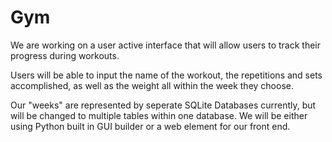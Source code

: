 # Gym

We are working on a user active interface that will allow users to track their progress during workouts. 

Users will be able to input the name of the workout, the repetitions and sets accomplished, as well as the weight 
all within the week they choose.

Our "weeks" are represented by seperate SQLite Databases currently, but will be changed to multiple tables within one
database. We will be either using Python built in GUI builder or a web element for our front end. 
